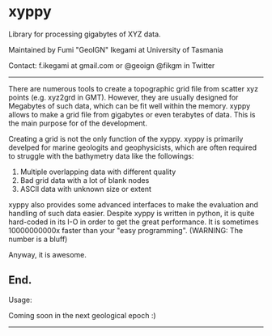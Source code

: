 # xyppy
Library for processing gigabytes of XYZ data.

Maintained by Fumi "GeoIGN" Ikegami at University of Tasmania

Contact:
f.ikegami at gmail.com or @geoign @fikgm in Twitter

----------------------------------------------------------
There are numerous tools to create a topographic grid file from scatter xyz points (e.g. xyz2grd in GMT).
However, they are usually designed for Megabytes of such data, which can be fit well within the memory.
xyppy allows to make a grid file from gigabytes or even terabytes of data. This is the main purpose for of the development.

Creating a grid is not the only function of the xyppy.
xyppy is primarily develped for marine geologits and geophysicists, which are often required to struggle with the bathymetry data like the followings:
1. Multiple overlapping data with different quality
2. Bad grid data with a lot of blank nodes
3. ASCII data with unknown size or extent

xyppy also provides some advanced interfaces to make the evaluation and handling of such data easier.
Despite xyppy is written in python, it is quite hard-coded in its I-O in order to get the great performance.
It is sometimes 10000000000x faster than your "easy programming". (WARNING: The number is a bluff)

Anyway, it is awesome. 

End.
----------------------------------------------------------

Usage: 

Coming soon in the next geological epoch :)

----------------------------------------------------------
